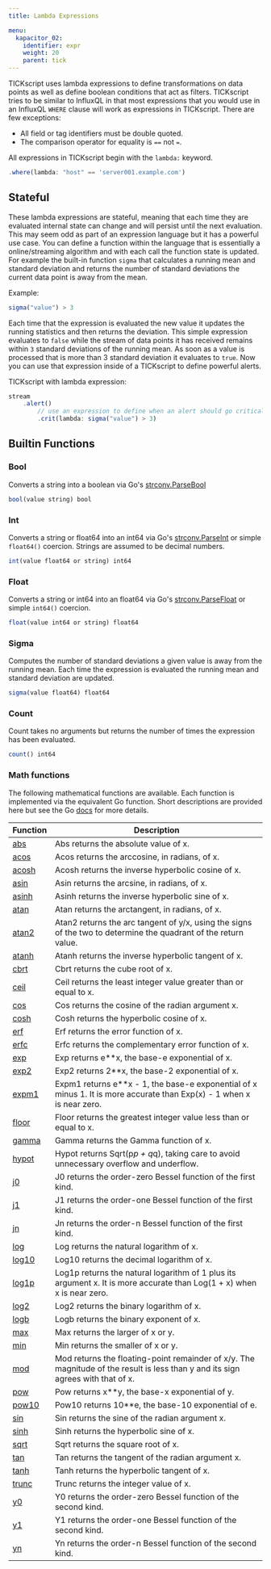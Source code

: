 ```yaml
---
title: Lambda Expressions

menu:
  kapacitor_02:
    identifier: expr
    weight: 20
    parent: tick
---
```


TICKscript uses lambda expressions  to define transformations on data points as well as define boolean conditions that act as filters.
TICKscript tries to be similar to InfluxQL in that most expressions that you would use in an InfluxQL `WHERE` clause will work as expressions
in TICKscript. There are few exceptions:

* All field or tag identifiers must be double quoted.
* The comparison operator for equality is `==` not `=`.

All expressions in TICKscript begin with the `lambda:` keyword.

```javascript
.where(lambda: "host" == 'server001.example.com')
```


Stateful
--------

These lambda expressions are stateful, meaning that each time they are evaluated internal state can change and will persist until the next evaluation.
This may seem odd as part of an expression language but it has a powerful use case.
You can define a function within the language that is essentially a online/streaming algorithm and with each call the function state is updated.
For example the built-in function `sigma` that calculates a running mean and standard deviation and returns the number of standard deviations the current data point is away from the mean.

Example:

```javascript
sigma("value") > 3
```

Each time that the expression is evaluated the new value it updates the running statistics and then returns the deviation.
This simple expression evaluates to `false` while the stream of data points it has received remains within `3` standard deviations of the running mean.
As soon as a value is processed that is more than 3 standard deviation it evaluates to `true`.
Now you can use that expression inside of a TICKscript to define powerful alerts.

TICKscript with lambda expression:

```javascript
stream
    .alert()
        // use an expression to define when an alert should go critical.
        .crit(lambda: sigma("value") > 3)
```

Builtin Functions
-----------------

### Bool

Converts a string into a boolean via Go's [strconv.ParseBool](https://golang.org/pkg/strconv/#ParseBool)

```javascript
bool(value string) bool
```

### Int

Converts a string or float64 into an int64 via Go's [strconv.ParseInt](https://golang.org/pkg/strconv/#ParseInt) or simple `float64()` coercion.
Strings are assumed to be decimal numbers.

```javascript
int(value float64 or string) int64
```

### Float

Converts a string or int64 into an float64 via Go's [strconv.ParseFloat](https://golang.org/pkg/strconv/#ParseInt) or simple `int64()` coercion.

```javascript
float(value int64 or string) float64
```

### Sigma

Computes the number of standard deviations a given value is away from the running mean.
Each time the expression is evaluated the running mean and standard deviation are updated.

```javascript
sigma(value float64) float64
```

### Count

Count takes no arguments but returns the number of times the expression has been evaluated.

```javascript
count() int64
```

### Math functions

The following mathematical functions are available.
Each function is implemented via the equivalent Go function.
Short descriptions are provided here but see the Go [docs](https://golang.org/pkg/math/)
for more details.

| Function | Description |
|----------|-------------|
| [abs](https://golang.org/pkg/math/#Abs) | Abs returns the absolute value of x. |
| [acos](https://golang.org/pkg/math/#Acos) | Acos returns the arccosine, in radians, of x. |
| [acosh](https://golang.org/pkg/math/#Acosh) | Acosh returns the inverse hyperbolic cosine of x. |
| [asin](https://golang.org/pkg/math/#Asin) | Asin returns the arcsine, in radians, of x. |
| [asinh](https://golang.org/pkg/math/#Asinh) | Asinh returns the inverse hyperbolic sine of x. |
| [atan](https://golang.org/pkg/math/#Atan) | Atan returns the arctangent, in radians, of x. |
| [atan2](https://golang.org/pkg/math/#Atan2) | Atan2 returns the arc tangent of y/x, using the signs of the two to determine the quadrant of the return value. |
| [atanh](https://golang.org/pkg/math/#Atanh) | Atanh returns the inverse hyperbolic tangent of x. |
| [cbrt](https://golang.org/pkg/math/#Cbrt) | Cbrt returns the cube root of x. |
| [ceil](https://golang.org/pkg/math/#Ceil) | Ceil returns the least integer value greater than or equal to x. |
| [cos](https://golang.org/pkg/math/#Cos) | Cos returns the cosine of the radian argument x. |
| [cosh](https://golang.org/pkg/math/#Cosh) | Cosh returns the hyperbolic cosine of x. |
| [erf](https://golang.org/pkg/math/#Erf) | Erf returns the error function of x. |
| [erfc](https://golang.org/pkg/math/#Erfc) | Erfc returns the complementary error function of x. |
| [exp](https://golang.org/pkg/math/#Exp) | Exp returns e**x, the base-e exponential of x. |
| [exp2](https://golang.org/pkg/math/#Exp2) | Exp2 returns 2**x, the base-2 exponential of x. |
| [expm1](https://golang.org/pkg/math/#Expm1) | Expm1 returns e**x - 1, the base-e exponential of x minus 1. It is more accurate than Exp(x) - 1 when x is near zero. |
| [floor](https://golang.org/pkg/math/#Floor) | Floor returns the greatest integer value less than or equal to x. |
| [gamma](https://golang.org/pkg/math/#Gamma) | Gamma returns the Gamma function of x. |
| [hypot](https://golang.org/pkg/math/#Hypot) | Hypot returns Sqrt(p*p + q*q), taking care to avoid unnecessary overflow and underflow. |
| [j0](https://golang.org/pkg/math/#J0) | J0 returns the order-zero Bessel function of the first kind. |
| [j1](https://golang.org/pkg/math/#J1) | J1 returns the order-one Bessel function of the first kind. |
| [jn](https://golang.org/pkg/math/#Jn) | Jn returns the order-n Bessel function of the first kind. |
| [log](https://golang.org/pkg/math/#Log) | Log returns the natural logarithm of x. |
| [log10](https://golang.org/pkg/math/#Log10) | Log10 returns the decimal logarithm of x. |
| [log1p](https://golang.org/pkg/math/#Log1p) | Log1p returns the natural logarithm of 1 plus its argument x. It is more accurate than Log(1 + x) when x is near zero. |
| [log2](https://golang.org/pkg/math/#Log2) | Log2 returns the binary logarithm of x.  |
| [logb](https://golang.org/pkg/math/#Logb) | Logb returns the binary exponent of x. |
| [max](https://golang.org/pkg/math/#Max) | Max returns the larger of x or y. |
| [min](https://golang.org/pkg/math/#Min) | Min returns the smaller of x or y. |
| [mod](https://golang.org/pkg/math/#Mod) | Mod returns the floating-point remainder of x/y. The magnitude of the result is less than y and its sign agrees with that of x. |
| [pow](https://golang.org/pkg/math/#Pow) | Pow returns x**y, the base-x exponential of y. |
| [pow10](https://golang.org/pkg/math/#Pow10) | Pow10 returns 10**e, the base-10 exponential of e. |
| [sin](https://golang.org/pkg/math/#Sin) | Sin returns the sine of the radian argument x. |
| [sinh](https://golang.org/pkg/math/#Sinh) | Sinh returns the hyperbolic sine of x. |
| [sqrt](https://golang.org/pkg/math/#Sqrt) | Sqrt returns the square root of x. |
| [tan](https://golang.org/pkg/math/#Tan) | Tan returns the tangent of the radian argument x. |
| [tanh](https://golang.org/pkg/math/#Tanh) | Tanh returns the hyperbolic tangent of x. |
| [trunc](https://golang.org/pkg/math/#Trunc) | Trunc returns the integer value of x. |
| [y0](https://golang.org/pkg/math/#Y0) | Y0 returns the order-zero Bessel function of the second kind. |
| [y1](https://golang.org/pkg/math/#Y1) | Y1 returns the order-one Bessel function of the second kind. |
| [yn](https://golang.org/pkg/math/#Yn) | Yn returns the order-n Bessel function of the second kind. |

